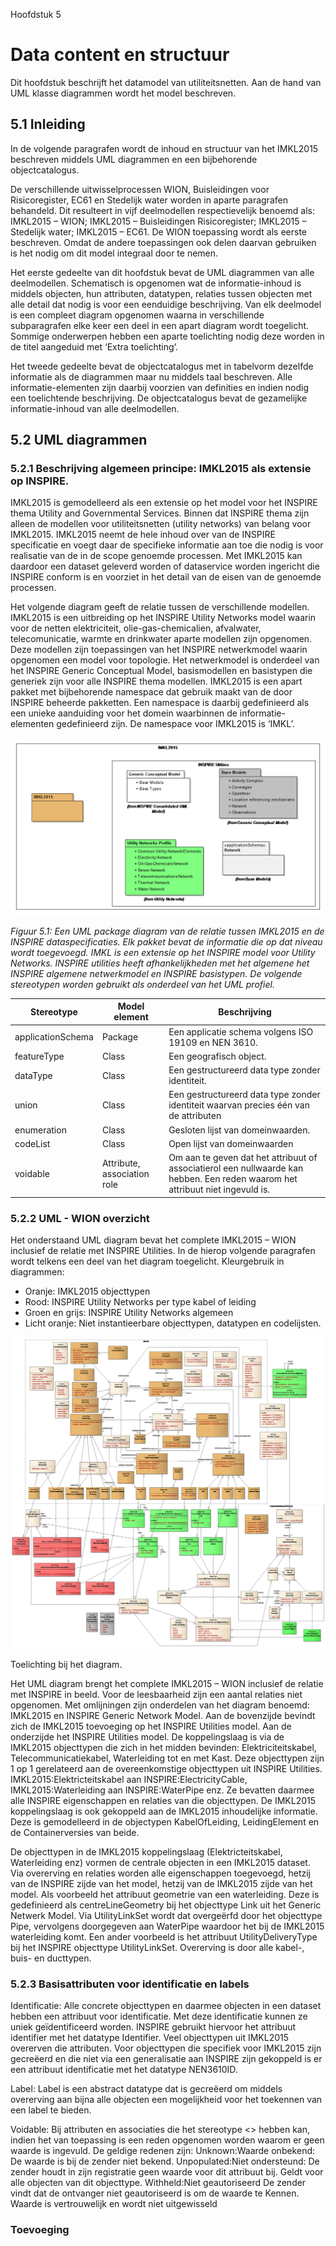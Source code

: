 Hoofdstuk 5
# Data content en structuur
Dit hoofdstuk beschrijft het datamodel van utiliteitsnetten. Aan de hand van UML klasse diagrammen wordt het model beschreven.


## 5.1	Inleiding
In de volgende paragrafen wordt de inhoud en structuur van het IMKL2015 beschreven middels UML diagrammen en een bijbehorende objectcatalogus.

De verschillende uitwisselprocessen WION, Buisleidingen voor Risicoregister, EC61 en Stedelijk water worden in aparte paragrafen behandeld. Dit resulteert in vijf deelmodellen respectievelijk benoemd als: IMKL2015 – WION;
IMKL2015 – Buisleidingen Risicoregister;
IMKL2015 – Stedelijk water;
IMKL2015 – EC61. 
De WION toepassing wordt als eerste beschreven. Omdat de andere toepassingen ook delen daarvan gebruiken is het nodig om dit model integraal door te nemen.

Het eerste gedeelte van dit hoofdstuk bevat de UML diagrammen van alle deelmodellen. Schematisch is opgenomen wat de informatie-inhoud is middels objecten, hun attributen, datatypen, relaties tussen objecten met alle detail dat nodig is voor een eenduidige beschrijving. Van elk deelmodel is een compleet diagram opgenomen waarna in verschillende subparagrafen elke keer een deel in een apart diagram wordt toegelicht. Sommige onderwerpen hebben een aparte toelichting nodig deze worden in de titel aangeduid met ‘Extra toelichting’.

Het tweede gedeelte bevat de objectcatalogus met in tabelvorm dezelfde informatie als de diagrammen maar nu middels taal beschreven. Alle informatie-elementen zijn daarbij voorzien van definities en indien nodig een toelichtende beschrijving. De objectcatalogus bevat de gezamelijke informatie-inhoud van alle deelmodellen.

## 5.2	UML diagrammen
### 5.2.1	Beschrijving algemeen principe: IMKL2015 als extensie op INSPIRE.

IMKL2015 is gemodelleerd als een extensie op het model voor het INSPIRE thema Utility and Governmental Services. Binnen dat INSPIRE thema zijn alleen de modellen voor utiliteitsnetten (utility networks) van belang voor IMKL2015. IMKL2015 neemt de hele inhoud over van de INSPIRE specificatie en voegt daar de specifieke informatie aan toe die nodig is voor realisatie van de in de scope genoemde processen. Met IMKL2015 kan daardoor een dataset geleverd worden of dataservice worden ingericht die INSPIRE conform is en voorziet in het detail van de eisen van de genoemde processen.

Het volgende diagram geeft de relatie tussen de verschillende modellen. IMKL2015 is een uitbreiding op het INSPIRE Utility Networks model waarin voor de netten elektriciteit, olie-gas-chemicalien, afvalwater, telecomunicatie, warmte en drinkwater aparte modellen zijn opgenomen. Deze modellen zijn toepassingen van het INSPIRE netwerkmodel waarin opgenomen een model voor topologie. Het netwerkmodel is onderdeel van het INSPIRE Generic Conceptual Model, basismodellen en basistypen die generiek zijn voor alle INSPIRE thema modellen. IMKL2015 is een apart pakket met bijbehorende namespace dat gebruik maakt van de door INSPIRE beheerde pakketten. Een namespace is daarbij gedefinieerd als een unieke aanduiding voor het domein waarbinnen de informatie-elementen gedefinieerd zijn. De namespace voor IMKL2015 is ‘IMKL’.


![](https://github.com/Geonovum/testing/blob/master/imkl/images/51.png)


*Figuur 5.1: Een UML package diagram van de relatie tussen IMKL2015 en de INSPIRE dataspecificaties. Elk pakket bevat de informatie die op dat niveau wordt toegevoegd. IMKL is een extensie op het INSPIRE model voor Utility Networks. INSPIRE utilities heeft afhankelijkheden met het algemene het INSPIRE algemene netwerkmodel en INSPIRE basistypen. De volgende stereotypen worden gebruikt als onderdeel van het UML profiel.*


Stereotype | Model element | Beschrijving
-----------       |---------------|-------------
applicationSchema	| Package | Een applicatie schema volgens ISO 19109 en NEN 3610.
featureType			  | Class		| Een geografisch object.
dataType			    | Class		| Een gestructureerd data type zonder identiteit.
union				      | Class		| Een gestructureerd data type zonder identiteit waarvan precies één van de attributen| aanwezig is in een instantie.
enumeration			  | Class		| Gesloten  lijst van domeinwaarden.
codeList			    | Class		| Open lijst van domeinwaarden 
voidable			    | Attribute, association role	| Om aan te geven dat het attribuut of associatierol een nullwaarde kan hebben. Een reden waarom het attribuut niet ingevuld is.

### 5.2.2	UML - WION overzicht
Het onderstaand UML diagram bevat het complete IMKL2015 – WION inclusief de relatie met INSPIRE Utilities. In de hierop volgende paragrafen wordt telkens een deel van het diagram toegelicht.
Kleurgebruik in diagrammen:

- Oranje: IMKL2015 objecttypen
- Rood: INSPIRE Utility Networks per type kabel of leiding
- Groen en grijs: INSPIRE Utility Networks algemeen
- Licht oranje: Niet instantieerbare objecttypen, datatypen en codelijsten.

![](https://github.com/Geonovum/testing/blob/master/imkl/images/52.png)

Toelichting bij het diagram.

Het UML diagram brengt het complete IMKL2015 – WION inclusief de relatie met INSPIRE in beeld. Voor de leesbaarheid zijn een aantal relaties niet opgenomen. Met omlijningen zijn onderdelen van het diagram benoemd: IMKL2015 en INSPIRE Generic Network Model. Aan de bovenzijde bevindt zich de IMKL2015 toevoeging op het INSPIRE Utilities model. Aan de onderzijde het INSPIRE Utilities model. De koppelingslaag is via de IMKL2015 objecttypen die zich in het midden bevinden: Elektriciteitskabel, Telecommunicatiekabel, Waterleiding tot en met Kast. Deze objecttypen zijn 1 op 1 gerelateerd aan de overeenkomstige objecttypen uit INSPIRE Utilities. IMKL2015:Elektricteitskabel aan INSPIRE:ElectricityCable, IMKL2015:Waterleiding aan INSPIRE:WaterPipe enz. Ze bevatten daarmee alle INSPIRE eigenschappen en relaties van die objecttypen. De IMKL2015 koppelingslaag is ook gekoppeld aan de IMKL2015 inhoudelijke informatie. Deze is gemodelleerd in de objectypen KabelOfLeiding, LeidingElement en de Containerversies van beide.

De objecttypen in de IMKL2015 koppelingslaag (Elektricteitskabel, Waterleiding enz) vormen de centrale objecten in een IMKL2015 dataset. Via overerving en relaties worden alle eigenschappen toegevoegd, hetzij van de INSPIRE zijde van het model, hetzij van de IMKL2015 zijde van het model. Als voorbeeld het attribuut geometrie van een waterleiding. Deze is gedefinieerd als centreLineGeometry bij het objecttype Link uit het Generic Netwerk Model. Via UtilityLinkSet wordt dat overgeërfd door het objecttype Pipe, vervolgens doorgegeven aan WaterPipe waardoor het bij de IMKL2015 waterleiding komt. Een ander voorbeeld is het attribuut UtilityDeliveryType bij het INSPIRE objecttype UtilityLinkSet. Overerving is door alle kabel-, buis- en ducttypen.

### 5.2.3	Basisattributen voor identificatie en labels

Identificatie: Alle concrete objecttypen en daarmee objecten in een dataset hebben een attribuut voor identificatie. Met deze identificatie kunnen ze uniek geïdentificeerd worden. INSPIRE gebruikt hiervoor het attribuut identifier met het datatype Identifier. Veel objecttypen uit IMKL2015 overerven die attributen. Voor objecttypen die specifiek voor IMKL2015 zijn gecreëerd en die niet via een generalisatie aan INSPIRE zijn gekoppeld is er een attribuut identificatie met het datatype NEN3610ID.

Label: Label is een abstract datatype dat is gecreëerd om middels overerving aan bijna alle objecten een mogelijkheid voor het toekennen van een label te bieden.

Voidable: Bij attributen en associaties die het stereotype <<voidable>> hebben kan, indien het van toepassing is een reden opgenomen worden waarom er geen waarde is ingevuld. De geldige redenen zijn:
Unknown:Waarde onbekend: De waarde is bij de zender niet bekend.
Unpopulated:Niet ondersteund: De zender houdt in zijn registratie geen waarde voor dit attribuut bij. Geldt voor alle objecten van dit objecttype.
Withheld:Niet geautoriseerd  De zender vindt dat de ontvanger niet geautoriseerd is om de waarde te
Kennen. Waarde is vertrouwelijk en wordt niet uitgewisseld


### Toevoeging

